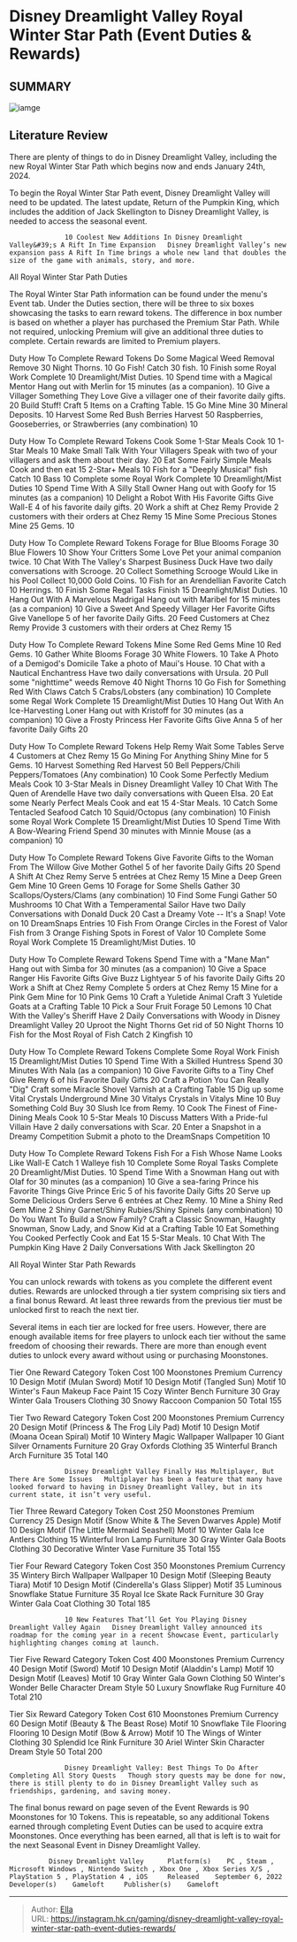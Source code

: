 # Disney Dreamlight Valley Royal Winter Star Path (Event Duties &amp; Rewards)


## SUMMARY 

![iamge](https://static1.srcdn.com/wordpress/wp-content/uploads/2023/12/disney-dreamlight-valley-royal-winter-star-path-event-duties-rewards.jpg)

## Literature Review

There are plenty of things to do in Disney Dreamlight Valley, including the new Royal Winter Star Path which begins now and ends January 24th, 2024.





To begin the Royal Winter Star Path event, Disney Dreamlight Valley will need to be updated. The latest update, Return of the Pumpkin King, which includes the addition of Jack Skellington to Disney Dreamlight Valley, is needed to access the seasonal event.




                  10 Coolest New Additions In Disney Dreamlight Valley&#39;s A Rift In Time Expansion   Disney Dreamlight Valley’s new expansion pass A Rift In Time brings a whole new land that doubles the size of the game with animals, story, and more.   


 All Royal Winter Star Path Duties 
          

The Royal Winter Star Path information can be found under the menu&#39;s Event tab. Under the Duties section, there will be three to six boxes showcasing the tasks to earn reward tokens. The difference in box number is based on whether a player has purchased the Premium Star Path. While not required, unlocking Premium will give an additional three duties to complete. Certain rewards are limited to Premium players.

  Duty   How To Complete   Reward Tokens    Do Some Magical Weed Removal   Remove 30 Night Thorns.   10    Go Fish!   Catch 30 fish.   10    Finish some Royal Work   Complete 10 Dreamlight/Mist Duties.   10    Spend time with a Magical Mentor   Hang out with Merlin for 15 minutes (as a companion).   10    Give a Villager Something They Love   Give a villager one of their favorite daily gifts.   20    Build Stuff!   Craft 5 Items on a Crafting Table.   15    Go Mine   Mine 30 Mineral Deposits.   10    Harvest Some Red Bush Berries   Harvest 50 Raspberries, Gooseberries, or Strawberries (any combination)   10   






  Duty   How To Complete   Reward Tokens    Cook Some 1-Star Meals   Cook 10 1-Star Meals   10    Make Small Talk With Your Villagers   Speak with two of your villagers and ask them about their day.   20    Eat Some Fairly Simple Meals   Cook and then eat 15 2-Star&#43; Meals   10    Fish for a &#34;Deeply Musical&#34; fish   Catch 10 Bass   10    Complete some Royal Work   Complete 10 Dreamlight/Mist Duties   10    Spend Time With A Silly Stall Owner   Hang out with Goofy for 15 minutes (as a companion)   10    Delight a Robot With His Favorite Gifts   Give Wall-E 4 of his favorite daily gifts.   20    Work a shift at Chez Remy   Provide 2 customers with their orders at Chez Remy   15    Mine Some Precious Stones   Mine 25 Gems.   10   



  Duty   How To Complete   Reward Tokens    Forage for Blue Blooms   Forage 30 Blue Flowers   10    Show Your Critters Some Love   Pet your animal companion twice.   10    Chat With The Valley&#39;s Sharpest Business Duck   Have two daily conversations with Scrooge.   20    Collect Something Scrooge Would Like in his Pool   Collect 10,000 Gold Coins.   10    Fish for an Arendellian Favorite   Catch 10 Herrings.   10    Finish Some Regal Tasks   Finish 15 Dreamlight/Mist Duties.   10    Hang Out With A Marvelous Madrigal   Hang out with Maribel for 15 minutes (as a companion)   10    Give a Sweet And Speedy Villager Her Favorite Gifts   Give Vanellope 5 of her favorite Daily Gifts.   20    Feed Customers at Chez Remy   Provide 3 customers with their orders at Chez Remy   15   






  Duty   How To Complete   Reward Tokens    Mine Some Red Gems   Mine 10 Red Gems.   10    Gather White Blooms   Forage 30 White Flowers.   10    Take A Photo of a Demigod&#39;s Domicile   Take a photo of Maui&#39;s House.   10    Chat with a Nautical Enchantress   Have two daily conversations with Ursula.   20    Pull some &#34;nighttime&#34; weeds   Remove 40 Night Thorns   10    Go Fish for Something Red With Claws   Catch 5 Crabs/Lobsters (any combination)   10    Complete some Regal Work   Complete 15 Dreamlight/Mist Duties   10    Hang Out With An Ice-Harvesting Loner   Hang out with Kristoff for 30 minutes (as a companion)   10    Give a Frosty Princess Her Favorite Gifts   Give Anna 5 of her favorite Daily Gifts   20   



  Duty   How To Complete   Reward Tokens    Help Remy Wait Some Tables   Serve 4 Customers at Chez Remy   15    Go Mining For Anything Shiny   Mine for 5 Gems.   10    Harvest Something Red   Harvest 50 Bell Peppers/Chili Peppers/Tomatoes (Any combination)   10    Cook Some Perfectly Medium Meals   Cook 10 3-Star Meals in Disney Dreamlight Valley   10    Chat With The Quen of Arendelle   Have two daily conversations with Queen Elsa.   20    Eat some Nearly Perfect Meals   Cook and eat 15 4-Star Meals.   10    Catch Some Tentacled Seafood   Catch 10 Squid/Octopus (any combination)   10    Finish some Royal Work   Complete 15 Dreamlight/Mist Duties   10    Spend Time With A Bow-Wearing Friend   Spend 30 minutes with Minnie Mouse (as a companion)   10   






  Duty   How To Complete   Reward Tokens    Give Favorite Gifts to the Woman From The Willow   Give Mother Gothel 5 of her favorite Daily Gifts   20    Spend A Shift At Chez Remy   Serve 5 entrées at Chez Remy   15    Mine a Deep Green Gem   Mine 10 Green Gems   10    Forage for Some Shells   Gather 30 Scallops/Oysters/Clams (any combination)   10    Find Some Fungi   Gather 50 Mushrooms   10    Chat With a Temperamental Sailor   Have two Daily Conversations with Donald Duck   20    Cast a Dreamy Vote -- It&#39;s a Snap!   Vote on 10 DreamSnaps Entries   10    Fish From Orange Circles in the Forest of Valor   Fish from 3 Orange Fishing Spots in Forest of Valor   10    Complete Some Royal Work   Complete 15 Dreamlight/Mist Duties.   10   



  Duty   How To Complete   Reward Tokens    Spend Time with a &#34;Mane Man&#34;   Hang out with Simba for 30 minutes (as a companion)   10    Give a Space Ranger His Favorite Gifts   Give Buzz Lightyear 5 of his favorite Daily Gifts   20    Work a Shift at Chez Remy   Complete 5 orders at Chez Remy   15    Mine for a Pink Gem   Mine for 10 Pink Gems   10    Craft a Yuletide Animal   Craft 3 Yuletide Goats at a Crafting Table   10    Pick a Sour Fruit   Forage 50 Lemons   10    Chat With the Valley&#39;s Sheriff   Have 2 Daily Conversations with Woody in Disney Dreamlight Valley   20    Uproot the Night Thorns   Get rid of 50 Night Thorns   10    Fish for the Most Royal of Fish   Catch 2 Kingfish   10   






  Duty   How To Complete   Reward Tokens    Complete Some Royal Work   Finish 15 Dreamlight/Mist Duties   10    Spend Time With a Skilled Huntress   Spend 30 Minutes With Nala (as a companion)   10    Give Favorite Gifts to a Tiny Chef   Give Remy 6 of his Favorite Daily Gifts   20    Craft a Potion You Can Really &#34;Dig&#34;   Craft some Miracle Shovel Varnish at a Crafting Table   15    Dig up some Vital Crystals Underground   Mine 30 Vitalys Crystals in Vitalys Mine   10    Buy Something Cold   Buy 30 Slush Ice from Remy.   10    Cook The Finest of Fine-Dining Meals   Cook 10 5-Star Meals   10    Discuss Matters With a Pride-ful Villain   Have 2 daily conversations with Scar.   20    Enter a Snapshot in a Dreamy Competition   Submit a photo to the DreamSnaps Competition   10   



  Duty   How To Complete   Reward Tokens    Fish For a Fish Whose Name Looks Like Wall-E   Catch 1 Walleye fish   10    Complete Some Royal Tasks   Complete 20 Dreamlight/Mist Duties.   10    Spend Time With a Snowman   Hang out with Olaf for 30 minutes (as a companion)   10    Give a sea-faring Prince his Favorite Things   Give Prince Eric 5 of his favorite Daily Gifts   20    Serve up Some Delicious Orders   Serve 6 entrées at Chez Remy.   10    Mine a Shiny Red Gem   Mine 2 Shiny Garnet/Shiny Rubies/Shiny Spinels (any combination)   10    Do You Want To Build a Snow Family?   Craft a Classic Snowman, Haughty Snowman, Snow Lady, and Snow Kid at a Crafting Table   10    Eat Something You Cooked Perfectly   Cook and Eat 15 5-Star Meals.   10    Chat With The Pumpkin King   Have 2 Daily Conversations With Jack Skellington   20   








 All Royal Winter Star Path Rewards 
         

You can unlock rewards with tokens as you complete the different event duties. Rewards are unlocked through a tier system comprising six tiers and a final bonus Reward. At least three rewards from the previous tier must be unlocked first to reach the next tier.

Several items in each tier are locked for free users. However, there are enough available items for free players to unlock each tier without the same freedom of choosing their rewards. There are more than enough event duties to unlock every award without using or purchasing Moonstones.

Tier One
 Reward  Category  Token Cost   100 Moonstones  Premium Currency  10   Design Motif (Mulan Sword)  Motif  10   Design Motif (Tangled Sun)  Motif  10   Winter&#39;s Faun Makeup  Face Paint  15   Cozy Winter Bench  Furniture  30   Gray Winter Gala Trousers  Clothing  30   Snowy Raccoon  Companion  50   Total  155   






Tier Two
 Reward  Category  Token Cost   200 Moonstones  Premium Currency  20   Design Motif (Princess &amp; The Frog Lily Pad)  Motif  10   Design Motif (Moana Ocean Spiral)  Motif  10   Wintery Magic Wallpaper  Wallpaper  10   Giant Silver Ornaments  Furniture  20   Gray Oxfords  Clothing  35   Winterful Branch Arch  Furniture  35   Total  140   



                  Disney Dreamlight Valley Finally Has Multiplayer, But There Are Some Issues   Multiplayer has been a feature that many have looked forward to having in Disney Dreamlight Valley, but in its current state, it isn’t very useful.   

Tier Three
 Reward  Category  Token Cost   250 Moonstones  Premium Currency  25   Design Motif (Snow White &amp; The Seven Dwarves Apple)  Motif  10   Design Motif (The Little Mermaid Seashell)  Motif  10   Winter Gala Ice Antlers  Clothing  15   Winterful Iron Lamp  Furniture  30   Gray Winter Gala Boots  Clothing  30   Decorative Winter Vase  Furniture  35   Total  155   






Tier Four
 Reward  Category  Token Cost   350 Moonstones  Premium Currency  35   Wintery Birch Wallpaper  Wallpaper  10   Design Motif (Sleeping Beauty Tiara)  Motif  10   Design Motif (Cinderella&#39;s Glass Slipper)  Motif  35   Luminous Snowflake Statue  Furniture  35   Royal Ice Skate Rack  Furniture  30   Gray Winter Gala Coat  Clothing  30   Total  185   



                  10 New Features That’ll Get You Playing Disney Dreamlight Valley Again   Disney Dreamlight Valley announced its roadmap for the coming year in a recent Showcase Event, particularly highlighting changes coming at launch.   

Tier Five
 Reward  Category  Token Cost   400 Moonstones  Premium Currency  40   Design Motif (Sword)  Motif  10   Design Motif (Aladdin&#39;s Lamp)  Motif  10   Design Motif (Leaves)  Motif  10   Gray Winter Gala Gown  Clothing  50   Winter&#39;s Wonder Belle  Character Dream Style  50   Luxury Snowflake Rug  Furniture  40   Total  210   






Tier Six
 Reward  Category  Token Cost   610 Moonstones  Premium Currency  60   Design Motif (Beauty &amp; The Beast Rose)  Motif  10   Snowflake Tile Flooring  Flooring  10   Design Motif (Bow &amp; Arrow)  Motif  10   The Wings of Winter  Clothing  30   Splendid Ice Rink  Furniture  30   Ariel Winter Skin  Character Dream Style  50   Total  200   



                  Disney Dreamlight Valley: Best Things To Do After Completing All Story Quests   Though story quests may be done for now, there is still plenty to do in Disney Dreamlight Valley such as friendships, gardening, and saving money.   

The final bonus reward on page seven of the Event Rewards is 90 Moonstones for 10 Tokens. This is repeatable, so any additional Tokens earned through completing Event Duties can be used to acquire extra Moonstones. Once everything has been earned, all that is left is to wait for the next Seasonal Event in Disney Dreamlight Valley.




              Disney Dreamlight Valley      Platform(s)    PC , Steam , Microsoft Windows , Nintendo Switch , Xbox One , Xbox Series X/S , PlayStation 5 , PlayStation 4 , iOS     Released    September 6, 2022     Developer(s)    Gameloft     Publisher(s)    Gameloft      


---

> Author: [Ella](https://instagram.hk.cn/)  
> URL: https://instagram.hk.cn/gaming/disney-dreamlight-valley-royal-winter-star-path-event-duties-rewards/  

